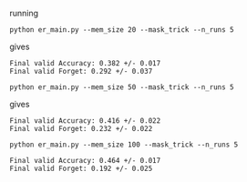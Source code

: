 running 

```
python er_main.py --mem_size 20 --mask_trick --n_runs 5
```

gives

```
Final valid Accuracy: 0.382 +/- 0.017
Final valid Forget: 0.292 +/- 0.037
```


```
python er_main.py --mem_size 50 --mask_trick --n_runs 5
```

gives 

```
Final valid Accuracy: 0.416 +/- 0.022
Final valid Forget: 0.232 +/- 0.022
```

```
python er_main.py --mem_size 100 --mask_trick --n_runs 5
```

```
Final valid Accuracy: 0.464 +/- 0.017
Final valid Forget: 0.192 +/- 0.025
```


